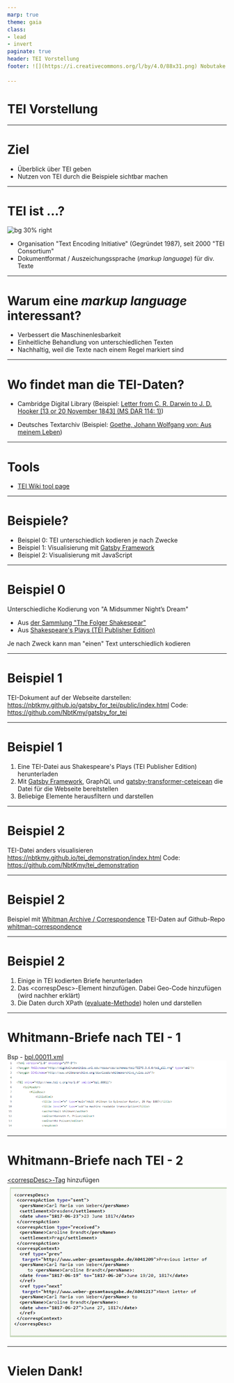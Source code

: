 ```yaml
---
marp: true
theme: gaia
class: 
- lead
- invert
paginate: true
header: TEI Vorstellung
footer: ![](https://i.creativecommons.org/l/by/4.0/88x31.png) Nobutake Kamiya

---
```


# TEI Vorstellung


---

# Ziel 
- Überblick über TEI geben
- Nutzen von TEI durch die Beispiele sichtbar machen

---

# TEI ist ...?
![bg 30% right](https://upload.wikimedia.org/wikipedia/commons/thumb/5/5b/Text_Encoding_InitiativeTEI_Logo.svg/1024px-Text_Encoding_InitiativeTEI_Logo.svg.png)

- Organisation "Text Encoding Initiative" (Gegründet 1987), seit 2000 "TEI Consortium"
- Dokumentformat / Auszeichungssprache (_markup language_) für div. Texte

---

# Warum eine _markup language_ interessant?
- Verbessert die Maschinenlesbarkeit
- Einheitliche Behandlung von unterschiedlichen Texten
- Nachhaltig, weil die Texte nach einem Regel markiert sind


---

# Wo findet man die TEI-Daten?

- Cambridge Digital Library (Beispiel: [Letter from C. R. Darwin to J. D. Hooker   [13 or 20 November 1843] (MS DAR 114: 1)](https://cudl.lib.cam.ac.uk/view/MS-DAR-00114-00001/1))

- Deutsches Textarchiv (Beispiel: [Goethe, Johann Wolfgang von: Aus meinem Leben](https://www.deutschestextarchiv.de/book/show/goethe_leben01_1811))


---

# Tools

- [TEI Wiki tool page](https://wiki.tei-c.org/index.php/Category:Tools)

---

# Beispiele?
- Beispiel 0: TEI unterschiedlich kodieren je nach Zwecke
- Beispiel 1: Visualisierung mit [Gatsby Framework](https://www.gatsbyjs.com/)
- Beispiel 2: Visualisierung mit JavaScript

---

# Beispiel 0
Unterschiedliche Kodierung von "A Midsummer Night’s Dream"
- Aus [der Sammlung "The Folger Shakespear"](https://shakespeare.folger.edu/downloads/teisimple/a-midsummer-nights-dream_TEIsimple_FolgerShakespeare.xml)
- Aus [Shakespeare's Plays (TEI Publisher Edition)](https://teipublisher.com/exist/apps/shakespeare-pm/index.html)

Je nach Zweck kann man "einen" Text unterschiedlich kodieren 

---

# Beispiel 1
TEI-Dokument auf der Webseite darstellen:
https://nbtkmy.github.io/gatsby_for_tei/public/index.html
Code: https://github.com/NbtKmy/gatsby_for_tei


---

# Beispiel 1
1. Eine TEI-Datei aus Shakespeare's Plays (TEI Publisher Edition) herunterladen
2. Mit [Gatsby Framework](https://www.gatsbyjs.com/), GraphQL und [gatsby-transformer-ceteicean](https://www.gatsbyjs.com/plugins/gatsby-transformer-ceteicean/) die Datei für die Webseite bereitstellen
3. Beliebige Elemente herausfiltern und darstellen

---

# Beispiel 2
TEI-Datei anders visualisieren
https://nbtkmy.github.io/tei_demonstration/index.html
Code: https://github.com/NbtKmy/tei_demonstration


---

# Beispiel 2
Beispiel mit [Whitman Archive / Correspondence](https://whitmanarchive.org/biography/correspondence/index.html)
TEI-Daten auf Github-Repo [whitman-correspondence](https://github.com/whitmanarchive/whitman-correspondence)

---

# Beispiel 2
1. Einige in TEI kodierten Briefe herunterladen
2. Das  \<correspDesc\>-Element hinzufügen. Dabei Geo-Code hinzufügen (wird nachher erklärt)
3. Die Daten durch XPath ([evaluate-Methode](https://github.com/NbtKmy/tei_demonstration/blob/main/index.js#L37)) holen und darstellen

---

# Whitmann-Briefe nach TEI - 1
Bsp - [bpl.00011.xml](https://github.com/whitmanarchive/whitman-correspondence/blob/dev/source/tei/bpl.00011.xml)
![](bsp_wa_1.png)

---

# Whitmann-Briefe nach TEI - 2
[\<correspDesc\>-Tag](https://www.tei-c.org/release/doc/tei-p5-doc/en/html/ref-correspDesc.html) hinzufügen
![](./bsp_correspDesc.png)

---

# Vielen Dank!




